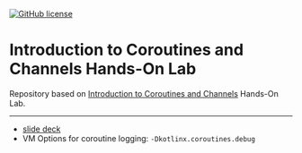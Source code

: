 [![GitHub license](https://img.shields.io/badge/license-Apache%20License%202.0-blue.svg?style=flat)](https://www.apache.org/licenses/LICENSE-2.0)

# Introduction to Coroutines and Channels Hands-On Lab

Repository based on
[Introduction to Coroutines and Channels](https://play.kotlinlang.org/hands-on/Introduction%20to%20Coroutines%20and%20Channels/01_Introduction)
Hands-On Lab. 

---

- [slide deck](https://docs.google.com/presentation/d/14ezORgS5c5pVHeXPB1OzZc5ZOqmv7NSgfwIhw_h-wDQ)
- VM Options for coroutine logging: `-Dkotlinx.coroutines.debug`
